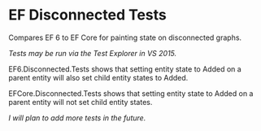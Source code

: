 # EF Disconnected Tests

Compares EF 6 to EF Core for painting state on disconnected graphs.

*Tests may be run via the Test Explorer in VS 2015.*

EF6.Disconnected.Tests shows that setting entity state to Added on 
a parent entity will also set child entity states to Added.

EFCore.Disconnected.Tests shows that setting entity state to Added on
a parent entity will not set child entity states.

*I will plan to add more tests in the future.*
